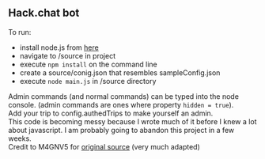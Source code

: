 ## Hack.chat bot
To run:  

+ install node.js from [here](https://nodejs.org/)
+ navigate to /source in project
+ execute `npm install` on the command line
+ create a source/conig.json that resembles sampleConfig.json
+ execute `node main.js` in /source directory

Admin commands (and normal commands) can be typed into the node console. (admin commands are ones where property `hidden = true`).  
Add your trip to config.authedTrips to make yourself an admin.  
This code is becoming messy because I wrote much of it before I knew a lot about javascript. I am probably going to abandon this project in a few weeks.  
Credit to M4GNV5 for [original source](https://github.com/M4GNV5/Hack.ChatBot) (very much adapted)
